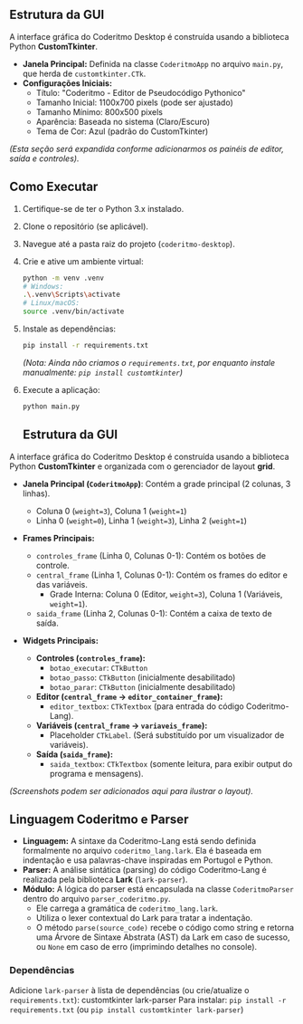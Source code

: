 ## Estrutura da GUI

A interface gráfica do Coderitmo Desktop é construída usando a biblioteca Python **CustomTkinter**.

*   **Janela Principal:** Definida na classe `CoderitmoApp` no arquivo `main.py`, que herda de `customtkinter.CTk`.
*   **Configurações Iniciais:**
    *   Título: "Coderitmo - Editor de Pseudocódigo Pythonico"
    *   Tamanho Inicial: 1100x700 pixels (pode ser ajustado)
    *   Tamanho Mínimo: 800x500 pixels
    *   Aparência: Baseada no sistema (Claro/Escuro)
    *   Tema de Cor: Azul (padrão do CustomTkinter)

*(Esta seção será expandida conforme adicionarmos os painéis de editor, saída e controles).*

## Como Executar

1.  Certifique-se de ter o Python 3.x instalado.
2.  Clone o repositório (se aplicável).
3.  Navegue até a pasta raiz do projeto (`coderitmo-desktop`).
4.  Crie e ative um ambiente virtual:
    ```bash
    python -m venv .venv
    # Windows:
    .\.venv\Scripts\activate
    # Linux/macOS:
    source .venv/bin/activate
    ```
5.  Instale as dependências:
    ```bash
    pip install -r requirements.txt
    ```
    *(Nota: Ainda não criamos o `requirements.txt`, por enquanto instale manualmente: `pip install customtkinter`)*
6.  Execute a aplicação:
    ```bash
    python main.py
    ```

    ## Estrutura da GUI

A interface gráfica do Coderitmo Desktop é construída usando a biblioteca Python **CustomTkinter** e organizada com o gerenciador de layout **grid**.

*   **Janela Principal (`CoderitmoApp`)**: Contém a grade principal (2 colunas, 3 linhas).
    *   Coluna 0 (`weight=3`), Coluna 1 (`weight=1`)
    *   Linha 0 (`weight=0`), Linha 1 (`weight=3`), Linha 2 (`weight=1`)

*   **Frames Principais:**
    *   `controles_frame` (Linha 0, Colunas 0-1): Contém os botões de controle.
    *   `central_frame` (Linha 1, Colunas 0-1): Contém os frames do editor e das variáveis.
        *   Grade Interna: Coluna 0 (Editor, `weight=3`), Coluna 1 (Variáveis, `weight=1`).
    *   `saida_frame` (Linha 2, Colunas 0-1): Contém a caixa de texto de saída.

*   **Widgets Principais:**
    *   **Controles (`controles_frame`):**
        *   `botao_executar`: `CTkButton`
        *   `botao_passo`: `CTkButton` (inicialmente desabilitado)
        *   `botao_parar`: `CTkButton` (inicialmente desabilitado)
    *   **Editor (`central_frame` -> `editor_container_frame`):**
        *   `editor_textbox`: `CTkTextbox` (para entrada do código Coderitmo-Lang).
    *   **Variáveis (`central_frame` -> `variaveis_frame`):**
        *   Placeholder `CTkLabel`. (Será substituído por um visualizador de variáveis).
    *   **Saída (`saida_frame`):**
        *   `saida_textbox`: `CTkTextbox` (somente leitura, para exibir output do programa e mensagens).

*(Screenshots podem ser adicionados aqui para ilustrar o layout).*

## Linguagem Coderitmo e Parser

*   **Linguagem:** A sintaxe da Coderitmo-Lang está sendo definida formalmente no arquivo `coderitmo_lang.lark`. Ela é baseada em indentação e usa palavras-chave inspiradas em Portugol e Python.
*   **Parser:** A análise sintática (parsing) do código Coderitmo-Lang é realizada pela biblioteca **Lark** (`lark-parser`).
*   **Módulo:** A lógica do parser está encapsulada na classe `CoderitmoParser` dentro do arquivo `parser_coderitmo.py`.
    *   Ele carrega a gramática de `coderitmo_lang.lark`.
    *   Utiliza o lexer contextual do Lark para tratar a indentação.
    *   O método `parse(source_code)` recebe o código como string e retorna uma Árvore de Sintaxe Abstrata (AST) da Lark em caso de sucesso, ou `None` em caso de erro (imprimindo detalhes no console).

### Dependências

Adicione `lark-parser` à lista de dependências (ou crie/atualize o `requirements.txt`): 
customtkinter
lark-parser 
Para instalar: `pip install -r requirements.txt` (ou `pip install customtkinter lark-parser`)